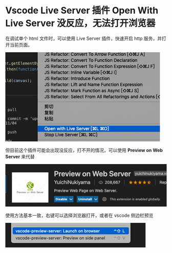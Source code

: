 # Vscode Live Server 插件 Open With Live Server 没反应，无法打开浏览器

在调试单个 html 文件时，可以使用 Live Server 插件，快速开启 http 服务，并打开当前页面。

![live-server.png](../../../images/blog/devtools/live-server.png)

但目前这个插件可能会出现没反应，打不开的情况，可以使用 **Preview on Web Server** 来代替

![preview-on-server.png](../../../images/blog/devtools/preview-on-server.png)

使用方法基本一致，右键可以选择浏览器打开，或者在 vscode 侧边栏预览

![launch-on-browser.png](../../../images/blog/devtools/launch-on-browser.png)